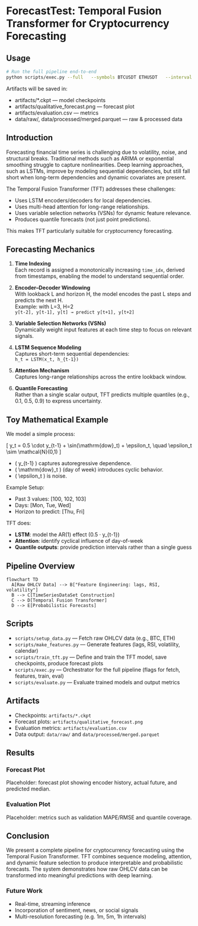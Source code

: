 # ForecastTest: Temporal Fusion Transformer for Cryptocurrency Forecasting

## Usage

```bash
# Run the full pipeline end-to-end
python scripts/exec.py --full   --symbols BTCUSDT ETHUSDT   --interval 1m   --days 3   --lookback 168   --horizon 24   --epochs 15   --batch-size 64   --device cpu
```

Artifacts will be saved in:

- artifacts/*.ckpt — model checkpoints
- artifacts/qualitative_forecast.png — forecast plot
- artifacts/evaluation.csv — metrics
- data/raw/, data/processed/merged.parquet — raw & processed data

## Introduction

Forecasting financial time series is challenging due to volatility, noise, and structural breaks. Traditional methods such as ARIMA or exponential smoothing struggle to capture nonlinearities. Deep learning approaches, such as LSTMs, improve by modeling sequential dependencies, but still fall short when long-term dependencies and dynamic covariates are present.

The Temporal Fusion Transformer (TFT) addresses these challenges:

- Uses LSTM encoders/decoders for local dependencies.
- Uses multi-head attention for long-range relationships.
- Uses variable selection networks (VSNs) for dynamic feature relevance.
- Produces quantile forecasts (not just point predictions).

This makes TFT particularly suitable for cryptocurrency forecasting.

## Forecasting Mechanics

1. **Time Indexing**  
   Each record is assigned a monotonically increasing `time_idx`, derived from timestamps, enabling the model to understand sequential order.

2. **Encoder–Decoder Windowing**  
   With lookback L and horizon H, the model encodes the past L steps and predicts the next H.  
   Example: with L=3, H=2  
   `y[t-2], y[t-1], y[t] → predict y[t+1], y[t+2]`

3. **Variable Selection Networks (VSNs)**  
   Dynamically weight input features at each time step to focus on relevant signals.

4. **LSTM Sequence Modeling**  
   Captures short-term sequential dependencies:  
   `h_t = LSTM(x_t, h_{t-1})`

5. **Attention Mechanism**  
   Captures long-range relationships across the entire lookback window.

6. **Quantile Forecasting**  
   Rather than a single scalar output, TFT predicts multiple quantiles (e.g., 0.1, 0.5, 0.9) to express uncertainty.

## Toy Mathematical Example

We model a simple process:

\[
y_t = 0.5 \cdot y_{t-1} + \sin(\mathrm{dow}_t) + \epsilon_t, \quad \epsilon_t \sim \mathcal{N}(0,1)
\]

- \( y_{t-1} \) captures autoregressive dependence.
- \( \mathrm{dow}_t \) (day of week) introduces cyclic behavior.
- \( \epsilon_t \) is noise.

Example Setup:

- Past 3 values: [100, 102, 103]  
- Days: [Mon, Tue, Wed]  
- Horizon to predict: [Thu, Fri]

TFT does:

- **LSTM**: model the AR(1) effect (0.5 · y_{t-1})  
- **Attention**: identify cyclical influence of day-of-week  
- **Quantile outputs**: provide prediction intervals rather than a single guess

## Pipeline Overview

```mermaid
flowchart TD
  A[Raw OHLCV Data] --> B["Feature Engineering: lags, RSI, volatility"]
  B --> C[TimeSeriesDataSet Construction]
  C --> D[Temporal Fusion Transformer]
  D --> E[Probabilistic Forecasts]
```

## Scripts

- `scripts/setup_data.py` — Fetch raw OHLCV data (e.g., BTC, ETH)
- `scripts/make_features.py` — Generate features (lags, RSI, volatility, calendar)
- `scripts/train_tft.py` — Define and train the TFT model, save checkpoints, produce forecast plots
- `scripts/exec.py` — Orchestrator for the full pipeline (flags for fetch, features, train, eval)
- `scripts/evaluate.py` — Evaluate trained models and output metrics

## Artifacts

- Checkpoints: `artifacts/*.ckpt`
- Forecast plots: `artifacts/qualitative_forecast.png`
- Evaluation metrics: `artifacts/evaluation.csv`
- Data output: `data/raw/` and `data/processed/merged.parquet`

## Results

### Forecast Plot

Placeholder: forecast plot showing encoder history, actual future, and predicted median.

### Evaluation Plot

Placeholder: metrics such as validation MAPE/RMSE and quantile coverage.

## Conclusion

We present a complete pipeline for cryptocurrency forecasting using the Temporal Fusion Transformer. TFT combines sequence modeling, attention, and dynamic feature selection to produce interpretable and probabilistic forecasts. The system demonstrates how raw OHLCV data can be transformed into meaningful predictions with deep learning.

### Future Work

- Real-time, streaming inference  
- Incorporation of sentiment, news, or social signals  
- Multi-resolution forecasting (e.g. 1m, 5m, 1h intervals)
